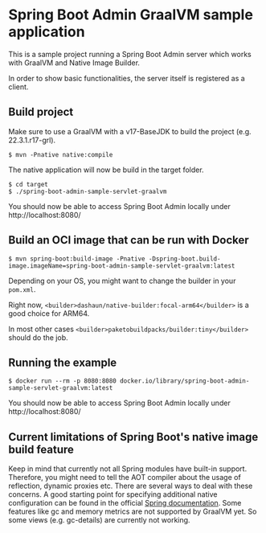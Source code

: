 # Spring Boot Admin GraalVM sample application

This is a sample project running a Spring Boot Admin server which works with GraalVM and Native Image Builder.

In order to show basic functionalities, the server itself is registered as a client.

## Build project

Make sure to use a GraalVM with a v17-BaseJDK to build the project (e.g. 22.3.1.r17-grl).

```
$ mvn -Pnative native:compile
```
The native application will now be build in the target folder.
```
$ cd target
$ ./spring-boot-admin-sample-servlet-graalvm
```
You should now be able to access Spring Boot Admin locally under http://localhost:8080/

## Build an OCI image that can be run with Docker

```
$ mvn spring-boot:build-image -Pnative -Dspring-boot.build-image.imageName=spring-boot-admin-sample-servlet-graalvm:latest
```
Depending on your OS, you might want to change the builder in your `pom.xml`.

Right now, `<builder>dashaun/native-builder:focal-arm64</builder>` is a good choice for ARM64.

In most other cases `<builder>paketobuildpacks/builder:tiny</builder>` should do the job.

## Running the example

```
$ docker run --rm -p 8080:8080 docker.io/library/spring-boot-admin-sample-servlet-graalvm:latest
```
You should now be able to access Spring Boot Admin locally under http://localhost:8080/

## Current limitations of Spring Boot's native image build feature

Keep in mind that currently not all Spring modules have built-in support. Therefore, you might need to tell the AOT compiler about the usage of reflection, dynamic proxies etc. There are several ways to deal with these concerns. A good starting point for specifying additional native configuration can be found in the official [Spring documentation](https://docs.spring.io/spring-framework/docs/6.0.0/reference/html/core.html#aot-hints).
Some features like gc and memory metrics are not supported by GraalVM yet. So some views (e.g. gc-details) are currently not working.
